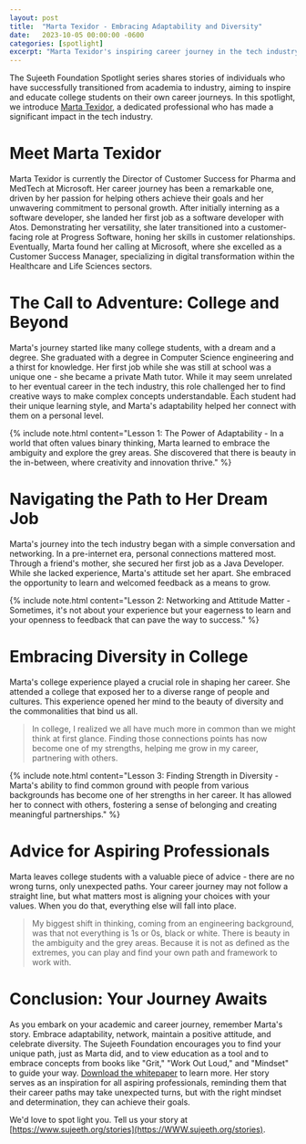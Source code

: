 ```yaml
---
layout: post
title:  "Marta Texidor - Embracing Adaptability and Diversity"
date:   2023-10-05 00:00:00 -0600
categories: [spotlight]
excerpt: "Marta Texidor's inspiring career journey in the tech industry reflects her adaptability and commitment to helping others thrive. From starting as a software developer at Atos to excelling as a Customer Success Manager at Microsoft, Marta's path highlights the power of networking, a positive attitude, and celebrating diversity. Her story serves as a reminder that unexpected career paths can lead to success when aligned with one's values and a willingness to explore the grey areas of opportunity."
---
```

The Sujeeth Foundation Spotlight series shares stories of individuals who have successfully transitioned from academia to industry, aiming to inspire and educate college students on their own career journeys. In this spotlight, we introduce [Marta Texidor](https://www.linkedin.com/in/martatexidor/), a dedicated professional who has made a significant impact in the tech industry.

# Meet Marta Texidor
Marta Texidor is currently the Director of Customer Success for Pharma and MedTech at Microsoft. Her career journey has been a remarkable one, driven by her passion for helping others achieve their goals and her unwavering commitment to personal growth. After initially interning as a software developer, she landed her first job as a software developer with Atos. Demonstrating her versatility, she later transitioned into a customer-facing role at Progress Software, honing her skills in customer relationships. Eventually, Marta found her calling at Microsoft, where she excelled as a Customer Success Manager, specializing in digital transformation within the Healthcare and Life Sciences sectors.

# The Call to Adventure: College and Beyond
Marta's journey started like many college students, with a dream and a degree. She graduated with a degree in Computer Science engineering and a thirst for knowledge. Her first job while she was still at school was a unique one - she became a private Math tutor. While it may seem unrelated to her eventual career in the tech industry, this role challenged her to find creative ways to make complex concepts understandable. Each student had their unique learning style, and Marta's adaptability helped her connect with them on a personal level. 

{% include note.html content="Lesson 1: The Power of Adaptability - In a world that often values binary thinking, Marta learned to embrace the ambiguity and explore the grey areas. She discovered that there is beauty in the in-between, where creativity and innovation thrive." %}

# Navigating the Path to Her Dream Job
Marta's journey into the tech industry began with a simple conversation and networking. In a pre-internet era, personal connections mattered most. Through a friend's mother, she secured her first job as a Java Developer. While she lacked experience, Marta's attitude set her apart. She embraced the opportunity to learn and welcomed feedback as a means to grow.

{% include note.html content="Lesson 2: Networking and Attitude Matter - Sometimes, it's not about your experience but your eagerness to learn and your openness to feedback that can pave the way to success." %}

# Embracing Diversity in College
Marta's college experience played a crucial role in shaping her career. She attended a college that exposed her to a diverse range of people and cultures. This experience opened her mind to the beauty of diversity and the commonalities that bind us all.

> In college, I realized we all have much more in common than we might think at first glance. Finding those connections points has now become one of my strengths, helping me grow in my career, partnering with others.

{% include note.html content="Lesson 3: Finding Strength in Diversity - Marta's ability to find common ground with people from various backgrounds has become one of her strengths in her career. It has allowed her to connect with others, fostering a sense of belonging and creating meaningful partnerships." %}

# Advice for Aspiring Professionals
Marta leaves college students with a valuable piece of advice - there are no wrong turns, only unexpected paths. Your career journey may not follow a straight line, but what matters most is aligning your choices with your values. When you do that, everything else will fall into place.

> My biggest shift in thinking, coming from an engineering background, was that not everything is 1s or 0s, black or white. There is beauty in the ambiguity and the grey areas. Because it is not as defined as the extremes, you can play and find your own path and framework to work with.

# Conclusion: Your Journey Awaits
As you embark on your academic and career journey, remember Marta's story. Embrace adaptability, network, maintain a positive attitude, and celebrate diversity. The Sujeeth Foundation encourages you to find your unique path, just as Marta did, and to view education as a tool and to embrace concepts from books like "Grit," "Work Out Loud," and "Mindset" to guide your way. [Download the whitepaper](https://portal.sujeeth.org/#whitepaper) to learn more. Her story serves as an inspiration for all aspiring professionals, reminding them that their career paths may take unexpected turns, but with the right mindset and determination, they can achieve their goals.

We'd love to spot light you.  Tell us your story at [https://www.sujeeth.org/stories](https://WWW.sujeeth.org/stories).
